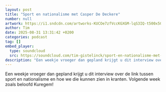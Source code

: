 ```yaml
---
layout: post
title: "Sport en nationalisme met Casper De Deckere"
number: null
artwork: https://i1.sndcdn.com/artworks-KUCOe7zfVccKGXGM-lqS3IQ-t500x500.png
author: Tim
date: 2025-08-31 13:31:42 +0200
categories: podcast
tag: []
embed_player:
  type: soundcloud
  src: https://soundcloud.com/tim-gistelinck/sport-en-nationalisme-met-casper-de-deckere
description: "Een weekje vroeger dan gepland krijgt u dit interview over de link tussen sport en nationalisme en hoe we die kunnen zien in kranten."
---
```

Een weekje vroeger dan gepland krijgt u dit interview over de link tussen sport en nationalisme en hoe we die kunnen zien in kranten. Volgende week zoals beloofd Kuregem!